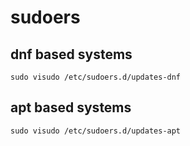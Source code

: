# sudoers

## dnf based systems

```
sudo visudo /etc/sudoers.d/updates-dnf
```

## apt based systems

```
sudo visudo /etc/sudoers.d/updates-apt
```
